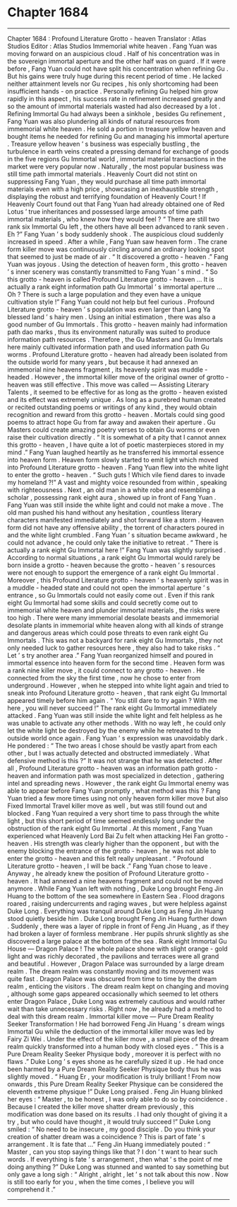 
# Chapter 1684


---

Chapter 1684 : Profound Literature Grotto - heaven
Translator :
Atlas Studios
Editor :
Atlas Studios
Immemorial white heaven .
Fang Yuan was moving forward on an auspicious cloud .
Half of his concentration was in the sovereign immortal aperture and the other half was on guard .
If it were before , Fang Yuan could not have split his concentration when refining Gu . But his gains were truly huge during this recent period of time .
He lacked neither attainment levels nor Gu recipes , his only shortcoming had been insufficient hands - on practice .
Personally refining Gu helped him grow rapidly in this aspect , his success rate in refinement increased greatly and so the amount of immortal materials wasted had also decreased by a lot .
Refining Immortal Gu had always been a sinkhole , besides Gu refinement , Fang Yuan was also plundering all kinds of natural resources from immemorial white heaven .
He sold a portion in treasure yellow heaven and bought items he needed for refining Gu and managing his immortal aperture .
Treasure yellow heaven ’ s business was especially bustling , the turbulence in earth veins created a pressing demand for exchange of goods in the five regions Gu Immortal world , immortal material transactions in the market were very popular now .
Naturally , the most popular business was still time path immortal materials .
Heavenly Court did not stint on suppressing Fang Yuan , they would purchase all time path immortal materials even with a high price , showcasing an inexhaustible strength , displaying the robust and terrifying foundation of Heavenly Court !
If Heavenly Court found out that Fang Yuan had already obtained one of Red Lotus ’ true inheritances and possessed large amounts of time path immortal materials , who knew how they would feel ?
“ There are still two rank six Immortal Gu left , the others have all been advanced to rank seven . Eh ?”
Fang Yuan ’ s body suddenly shook .
The auspicious cloud suddenly increased in speed . After a while , Fang Yuan saw heaven form .
The crane form killer move was continuously circling around an ordinary looking spot that seemed to just be made of air .
“ It discovered a grotto - heaven .” Fang Yuan was joyous .
Using the detection of heaven form , this grotto - heaven ’ s inner scenery was constantly transmitted to Fang Yuan ’ s mind .
“ So this grotto - heaven is called Profound Literature grotto - heaven … It is actually a rank eight information path Gu Immortal ’ s immortal aperture … Oh ? There is such a large population and they even have a unique cultivation style !”
Fang Yuan could not help but feel curious .
Profound Literature grotto - heaven ’ s population was even larger than Lang Ya blessed land ’ s hairy men . Using an initial estimation , there was also a good number of Gu Immortals .
This grotto - heaven mainly had information path dao marks , thus its environment naturally was suited to produce information path resources . Therefore , the Gu Masters and Gu Immortals here mainly cultivated information path and used information path Gu worms .
Profound Literature grotto - heaven had already been isolated from the outside world for many years , but because it had annexed an immemorial nine heavens fragment , its heavenly spirit was muddle - headed .
However , the immortal killer move of the original owner of grotto - heaven was still effective . This move was called — Assisting Literary Talents , it seemed to be effective for as long as the grotto - heaven existed and its effect was extremely unique .
As long as a purebred human created or recited outstanding poems or writings of any kind , they would obtain recognition and reward from this grotto - heaven . Mortals could sing good poems to attract hope Gu from far away and awaken their aperture . Gu Masters could create amazing poetry verses to obtain Gu worms or even raise their cultivation directly .
“ It is somewhat of a pity that I cannot annex this grotto - heaven , I have quite a lot of poetic masterpieces stored in my mind .”
Fang Yuan laughed heartily as he transferred his immortal essence into heaven form .
Heaven form slowly started to emit light which moved into Profound Literature grotto - heaven . Fang Yuan flew into the white light to enter the grotto - heaven .
“ Such guts ! Which vile fiend dares to invade my homeland ?!” A vast and mighty voice resounded from within , speaking with righteousness .
Next , an old man in a white robe and resembling a scholar , possessing rank eight aura , showed up in front of Fang Yuan .
Fang Yuan was still inside the white light and could not make a move . The old man pushed his hand without any hesitation , countless literary characters manifested immediately and shot forward like a storm .
Heaven form did not have any offensive ability , the torrent of characters poured in and the white light crumbled . Fang Yuan ’ s situation became awkward , he could not advance , he could only take the initiative to retreat .
“ There is actually a rank eight Gu Immortal here !” Fang Yuan was slightly surprised .
According to normal situations , a rank eight Gu Immortal would rarely be born inside a grotto - heaven because the grotto - heaven ’ s resources were not enough to support the emergence of a rank eight Gu Immortal .
Moreover , this Profound Literature grotto - heaven ’ s heavenly spirit was in a muddle - headed state and could not open the immortal aperture ’ s entrance , so Gu Immortals could not easily come out .
Even if this rank eight Gu Immortal had some skills and could secretly come out to immemorial white heaven and plunder immortal materials , the risks were too high . There were many immemorial desolate beasts and immemorial desolate plants in immemorial white heaven along with all kinds of strange and dangerous areas which could pose threats to even rank eight Gu Immortals . This was not a backyard for rank eight Gu Immortals , they not only needed luck to gather resources here , they also had to take risks .
“ Let ’ s try another area .” Fang Yuan reorganized himself and poured in immortal essence into heaven form for the second time .
Heaven form was a rank nine killer move , it could connect to any grotto - heaven . He connected from the sky the first time , now he chose to enter from underground .
However , when he stepped into white light again and tried to sneak into Profound Literature grotto - heaven , that rank eight Gu Immortal appeared timely before him again .
“ You still dare to try again ? With me here , you will never succeed !” The rank eight Gu Immortal immediately attacked .
Fang Yuan was still inside the white light and felt helpless as he was unable to activate any other methods .
With no way left , he could only let the white light be destroyed by the enemy while he retreated to the outside world once again .
Fang Yuan ’ s expression was unavoidably dark .
He pondered : “ The two areas I chose should be vastly apart from each other , but I was actually detected and obstructed immediately . What defensive method is this ?”
It was not strange that he was detected .
After all , Profound Literature grotto - heaven was an information path grotto - heaven and information path was most specialized in detection , gathering intel and spreading news .
However , the rank eight Gu Immortal enemy was able to appear before Fang Yuan promptly , what method was this ?
Fang Yuan tried a few more times using not only heaven form killer move but also Fixed Immortal Travel killer move as well , but was still found out and blocked .
Fang Yuan required a very short time to pass through the white light , but this short period of time seemed endlessly long under the obstruction of the rank eight Gu Immortal .
At this moment , Fang Yuan experienced what Heavenly Lord Bai Zu felt when attacking Hei Fan grotto - heaven . His strength was clearly higher than the opponent , but with the enemy blocking the entrance of the grotto - heaven , he was not able to enter the grotto - heaven and this felt really unpleasant .
“ Profound Literature grotto - heaven , I will be back .” Fang Yuan chose to leave .
Anyway , he already knew the position of Profound Literature grotto - heaven .
It had annexed a nine heavens fragment and could not be moved anymore .
While Fang Yuan left with nothing , Duke Long brought Feng Jin Huang to the bottom of the sea somewhere in Eastern Sea .
Flood dragons roared , raising undercurrents and raging waves , but were helpless against Duke Long .
Everything was tranquil around Duke Long as Feng Jin Huang stood quietly beside him .
Duke Long brought Feng Jin Huang further down . Suddenly , there was a layer of ripple in front of Feng Jin Huang , as if they had broken a layer of formless membrane . Her pupils shrunk slightly as she discovered a large palace at the bottom of the sea .
Rank eight Immortal Gu House — Dragon Palace !
The whole palace shone with slight orange - gold light and was richly decorated , the pavilions and terraces were all grand and beautiful . However , Dragon Palace was surrounded by a large dream realm .
The dream realm was constantly moving and its movement was quite fast . Dragon Palace was obscured from time to time by the dream realm , enticing the visitors .
The dream realm kept on changing and moving , although some gaps appeared occasionally which seemed to let others enter Dragon Palace , Duke Long was extremely cautious and would rather wait than take unnecessary risks .
Right now , he already had a method to deal with this dream realm .
Immortal killer move — Pure Dream Reality Seeker Transformation !
He had borrowed Feng Jin Huang ’ s dream wings Immortal Gu while the deduction of the immortal killer move was led by Fairy Zi Wei .
Under the effect of the killer move , a small piece of the dream realm quickly transformed into a human body with closed eyes .
“ This is a Pure Dream Reality Seeker Physique body , moreover it is perfect with no flaws .” Duke Long ’ s eyes shone as he carefully sized it up . He had once been harmed by a Pure Dream Reality Seeker Physique body thus he was slightly moved .
“ Huang Er , your modification is truly brilliant ! From now onwards , this Pure Dream Reality Seeker Physique can be considered the eleventh extreme physique !” Duke Long praised .
Feng Jin Huang blinked her eyes : “ Master , to be honest , I was only able to do so by coincidence . Because I created the killer move shatter dream previously , this modification was done based on its results . I had only thought of giving it a try , but who could have thought , it would truly succeed !”
Duke Long smiled : “ No need to be insecure , my good disciple . Do you think your creation of shatter dream was a coincidence ? This is part of fate ’ s arrangement . It is fate that …”
Feng Jin Huang immediately pouted : “ Master , can you stop saying things like that ? I don ’ t want to hear such words . If everything is fate ’ s arrangement , then what ’ s the point of me doing anything ?”
Duke Long was stunned and wanted to say something but only gave a long sigh : “ Alright , alright , let ’ s not talk about this now . Now is still too early for you , when the time comes , I believe you will comprehend it .”

---

